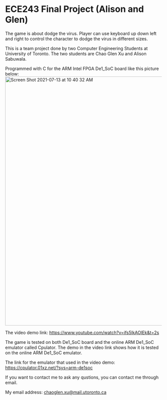 
# ECE243 Final Project (Alison and Glen)
The game is about dodge the virus.
Player can use keyboard up down left and right to control the character to dodge the virus in different sizes.

This is a team project done by two Computer Engineering Students at University of Toronto. The two students are Chao Glen Xu and Alison Sabuwala.

Programmed with C for the ARM Intel FPGA De1_SoC board like this picture below:
<img width="802" alt="Screen Shot 2021-07-13 at 10 40 32 AM" src="https://user-images.githubusercontent.com/59375616/125472019-2d69d18d-d681-428d-8cb6-abe71f1d6199.png">



The video demo link: https://www.youtube.com/watch?v=ifs5lkAOlEk&t=2s

The game is tested on both De1_SoC board and the online ARM De1_SoC emulator called Cpulator. The demo in the video link shows how it is tested on the online ARM De1_SoC emulator. 

The link for the emulator that used in the video demo: https://cpulator.01xz.net/?sys=arm-de1soc




If you want to contact me to ask any qustions, you can contact me through email.


My email address: chaoglen.xu@mail.utoronto.ca
